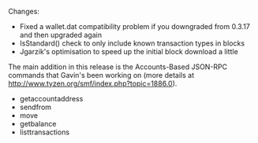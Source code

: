 Changes:
* Fixed a wallet.dat compatibility problem if you downgraded from 0.3.17 and then upgraded again
* IsStandard() check to only include known transaction types in blocks
* Jgarzik's optimisation to speed up the initial block download a little

The main addition in this release is the Accounts-Based JSON-RPC commands that Gavin's been working on (more details at http://www.tyzen.org/smf/index.php?topic=1886.0).  
* getaccountaddress
* sendfrom
* move
* getbalance
* listtransactions
